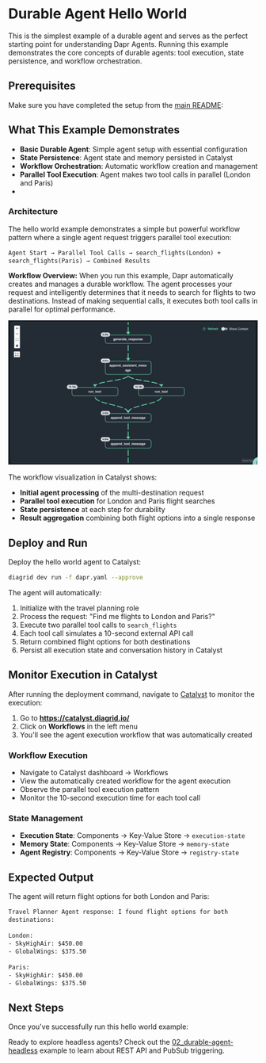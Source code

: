# Durable Agent Hello World

This is the simplest example of a durable agent and serves as the perfect starting point for understanding Dapr Agents. Running this example demonstrates the core concepts of durable agents: tool execution, state persistence, and workflow orchestration.

## Prerequisites

Make sure you have completed the setup from the [main README](../README.md):

## What This Example Demonstrates

- **Basic Durable Agent**: Simple agent setup with essential configuration
- **State Persistence**: Agent state and memory persisted in Catalyst
- **Workflow Orchestration**: Automatic workflow creation and management
- **Parallel Tool Execution**: Agent makes two tool calls in parallel (London and Paris)
- 
### Architecture

The hello world example demonstrates a simple but powerful workflow pattern where a single agent request triggers parallel tool execution:

```
Agent Start → Parallel Tool Calls → search_flights(London) + search_flights(Paris) → Combined Results
```

**Workflow Overview:**
When you run this example, Dapr automatically creates and manages a durable workflow. The agent processes your request and intelligently determines that it needs to search for flights to two destinations. Instead of making sequential calls, it executes both tool calls in parallel for optimal performance.

![Catalyst Workflow Hello World](../images/catalyst-workflow-hello-world.png)

The workflow visualization in Catalyst shows:
- **Initial agent processing** of the multi-destination request
- **Parallel tool execution** for London and Paris flight searches
- **State persistence** at each step for durability
- **Result aggregation** combining both flight options into a single response

## Deploy and Run

Deploy the hello world agent to Catalyst:

```bash
diagrid dev run -f dapr.yaml --approve
```

The agent will automatically:
1. Initialize with the travel planning role
2. Process the request: "Find me flights to London and Paris?"
3. Execute two parallel tool calls to `search_flights`
4. Each tool call simulates a 10-second external API call
5. Return combined flight options for both destinations
6. Persist all execution state and conversation history in Catalyst

## Monitor Execution in Catalyst

After running the deployment command, navigate to [Catalyst](https://catalyst.diagrid.io/) to monitor the execution:

1. Go to **https://catalyst.diagrid.io/**
2. Click on **Workflows** in the left menu
3. You'll see the agent execution workflow that was automatically created

### Workflow Execution
- Navigate to Catalyst dashboard → Workflows
- View the automatically created workflow for the agent execution
- Observe the parallel tool execution pattern
- Monitor the 10-second execution time for each tool call

### State Management
- **Execution State**: Components → Key-Value Store → `execution-state`
- **Memory State**: Components → Key-Value Store → `memory-state`
- **Agent Registry**: Components → Key-Value Store → `registry-state`

## Expected Output

The agent will return flight options for both London and Paris:

```
Travel Planner Agent response: I found flight options for both destinations:

London:
- SkyHighAir: $450.00
- GlobalWings: $375.50

Paris:
- SkyHighAir: $450.00  
- GlobalWings: $375.50
```

## Next Steps

Once you've successfully run this hello world example:

Ready to explore headless agents? Check out the [02_durable-agent-headless](../02_durable-agent-headless/README.md) example to learn about REST API and PubSub triggering.